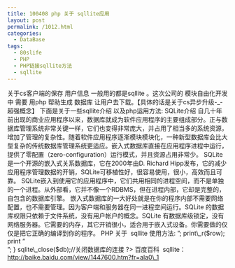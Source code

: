 ```yaml
---
title: 100408 php 关于 sqllite应用
layout: post
permalink: /1012.html
categories:
  - DataBase
tags:
  - 80slife
  - PHP
  - PHP链接sqllite方法
  - sqllite
---
```

 关于cs客户端的保存 用户信息 一般用的都是sqllite 。这次公司的 模块自由化开发中 需要 用php 帮助生成 数据库 让用户去下载。【具体的话是关于cs异步升级-\_-超强概念】 下面是关于一些sqllite介绍 以及php运用方法: SQLite介绍 自几十年前出现的商业应用程序以来，数据库就成为软件应用程序的主要组成部分。正与数据库管理系统非常关键一样，它们也变得非常庞大，并占用了相当多的系统资源，增加了管理的复杂性。随着软件应用程序逐渐模块模块化，一种新型数据库会比大型复杂的传统数据库管理系统更适应。嵌入式数据库直接在应用程序进程中运行，提供了零配置（zero-configuration）运行模式，并且资源占用非常少。 SQLite是一个开源的嵌入式关系数据库，它在2000年由D. Richard Hipp发布，它的减少应用程序管理数据的开销，SQLite可移植性好，很容易使用，很小，高效而且可靠。 SQLite嵌入到使用它的应用程序中，它们共用相同的进程空间，而不是单独的一个进程。从外部看，它并不像一个RDBMS，但在进程内部，它却是完整的，自包含的数据库引擎。 嵌入式数据库的一大好处就是在你的程序内部不需要网络配置，也不需要管理。因为客户端和服务器在同一进程空间运行。SQLite 的数据库权限只依赖于文件系统，没有用户帐户的概念。SQLite 有数据库级锁定，没有网络服务器。它需要的内存，其它开销很小，适合用于嵌入式设备。你需要做的仅仅是把它正确的编译到你的程序。 PHP 关于  sqllite 使用方法: <?php $db=sqlite\_open(&#8220;db.sqlite&#8221;); //打开db.sqlite数据库，如果不存在则尝试创建。 sqlite\_query($db,&#8221;drop table test&#8221;); sqlite\_query($db,&#8221;create table test (id INTEGER PRIMARY KEY,name text);&#8221;); //创建test表，id字段为自动递增主键 sqlite\_query($db,&#8221;insert into test (name) values(&#8216;hello&#8217;);&#8221;); //插入一行内容 sqlite\_query($db,&#8221;insert into test (name) values(&#8216;world&#8217;);&#8221;);//插入一行内容 $result=sqlite\_query($db,&#8221;select * from test&#8221;); //取得test表的所有内容 while($row=sqlite\_fetch\_array($result)) { //通过while循环表中所有内容 print &#8220;<br>&#8221;; print\_r($row); print &#8220;<br>&#8221;; } sqlite\_close($db);//关闭数据库的连接 ?> 百度百科  sqllite： http://baike.baidu.com/view/1447600.htm?fr=ala0\_1